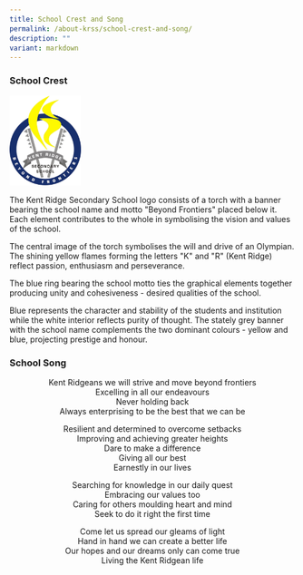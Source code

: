```yaml
---
title: School Crest and Song
permalink: /about-krss/school-crest-and-song/
description: ""
variant: markdown
---
```

### School Crest

<style>  
img {  
  display: block;  
  margin-left: auto;  
  margin-right: auto;  
}  
</style>  
<img src="/images/School_Logo.png" alt="KRSS" style="width:25%;">  


The Kent Ridge Secondary School logo consists of a torch with a banner bearing the school name and motto "Beyond Frontiers" placed below it. Each element contributes to the whole in symbolising the vision and values of the school.

The central image of the torch symbolises the will and drive of an Olympian. The shining yellow flames forming the letters "K" and "R" (Kent Ridge) reflect passion, enthusiasm and perseverance.

The blue ring bearing the school motto ties the graphical elements together producing unity and cohesiveness - desired qualities of the school.

Blue represents the character and stability of the students and institution while the white interior reflects purity of thought. The stately grey banner with the school name complements the two dominant colours - yellow and blue, projecting prestige and honour.


### School Song

<p style="text-align:center;">Kent Ridgeans we will strive and move beyond frontiers <br>  
Excelling in all our endeavours  <br>  
Never holding back  <br>  
Always enterprising to be the best that we can be </p>

<p style="text-align:center;">Resilient and determined to overcome setbacks <br> 
Improving and achieving greater heights <br>  
Dare to make a difference  <br> 
Giving all our best  <br> 
Earnestly in our lives </p>

<p style="text-align:center;">Searching for knowledge in our daily quest  <br>
Embracing our values too <br>
Caring for others moulding heart and mind <br>  
Seek to do it right the first time </p>

<p style="text-align:center;"> Come let us spread our gleams of light  <br>
Hand in hand we can create a better life  <br>
Our hopes and our dreams only can come true  <br>
Living the Kent Ridgean life </p>
